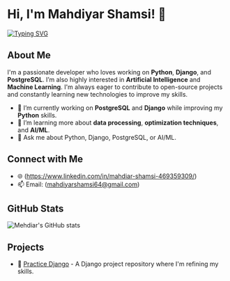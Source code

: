 # Hi, I'm Mahdiyar Shamsi! 👋

[![Typing SVG](https://readme-typing-svg.demolab.com?font=Architects+Daughter&size=30&pause=1000&color=2196F3&center=true&vCenter=true&width=600&lines=Python+%7C+Django+%7C+PostgreSQL+Developer;Open+Source+Enthusiast;Lifelong+Learner+%26+Problem+Solver)](https://git.io/typing-svg)

## About Me

I'm a passionate developer who loves working on **Python**, **Django**, and **PostgreSQL**. I’m also highly interested in **Artificial Intelligence** and **Machine Learning**. I'm always eager to contribute to open-source projects and constantly learning new technologies to improve my skills.

- 🔭 I’m currently working on **PostgreSQL** and **Django** while improving my **Python** skills.
- 🌱 I’m learning more about **data processing**, **optimization techniques**, and **AI/ML**.
- 💬 Ask me about Python, Django, PostgreSQL, or AI/ML.

## Connect with Me

- 🌐 (https://www.linkedin.com/in/mahdiar-shamsi-469359309/)
- 📫 Email: (mahdiyarshamsi64@gmail.com)

## GitHub Stats

![Mehdiar's GitHub stats](https://github-readme-stats.vercel.app/api?username=your-github-username&show_icons=true&theme=radical)

## Projects

- 🔧 [Practice Django](https://github.com/your-github-username/practice_django) - A Django project repository where I'm refining my skills.

